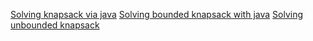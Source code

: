 [Solving knapsack via java](https://medium.com/@ssaurel/solving-the-knapsack-problem-in-java-c985c71a7e64)
[Solving bounded knapsack with java](https://rosettacode.org/wiki/Knapsack_problem/Bounded#Java)
[Solving unbounded knapsack](https://www.geeksforgeeks.org/unbounded-knapsack-repetition-items-allowed/)
